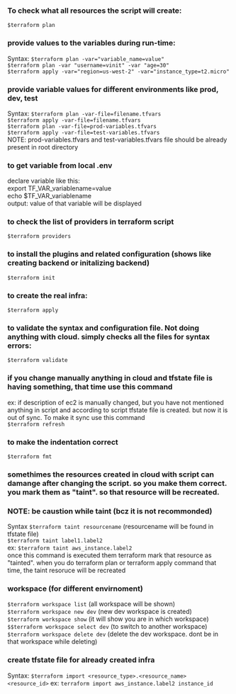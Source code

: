 ### To check what all resources the script will create:
`$terraform plan` <br>

### provide values to the variables during run-time:
Syntax: `$terraform plan -var="variable_name=value"` <br>
`$terraform plan -var "username=vinit" -var "age=30"` <br>
`$terraform apply -var="region=us-west-2" -var="instance_type=t2.micro"` <br>

### provide variable values for different environments like prod, dev, test
Syntax: `$terraform plan -var-file=filename.tfvars` <br>
`$terraform apply -var-file=filename.tfvars` <br>
`$terraform plan -var-file=prod-variables.tfvars` <br>
`$terraform apply -var-file=test-variables.tfvars` <br>
NOTE: prod-variables.tfvars and test-variables.tfvars file should be already present in root directory <br>

### to get variable from local .env 
declare variable like this: <br>
export TF_VAR_variablename=value <br>
echo $TF_VAR_variablename <br>
output: value of that variable will be displayed 

### to check the list of providers in terraform script
`$terraform providers` <br>

### to install the plugins and related configuration (shows like creating backend or initalizing backend)
`$terraform init` <br>

### to create the real infra:
`$terraform apply` <br>

### to validate the syntax and configuration file. Not doing anything with cloud. simply checks all the files for syntax errors:
`$terraform validate` <br>

### if you change manually anything in cloud and tfstate file is having something, that time use this command
ex: if description of ec2 is manually changed, but you have not mentioned anything in script and according to script tfstate file is created.
but now it is out of sync. To make it sync use this command <br>
`$terraform refresh`


### to make the indentation correct
`$terraform fmt` <br>

### somethimes the resources created in cloud with script can damange after changing the script. so you make them correct. you mark them as "taint". so that resource will be recreated.
### NOTE: be caustion while taint (bcz it is not recommonded)
Syntax `$terraform taint resourcename`  (resourcename will be found in tfstate file) <br>
`$terraform taint label1.label2` <br>
ex: `$terraform taint aws_instance.label2` <br>
once this command is executed them terraform mark that resource as "tainted". when you do terraform plan or terraform apply command that time, the taint resoruce will be recreated <br>

### workspace (for different envirnoment)
`$terraform workspace list` (all workspace will be shown) <br>
`$terraform workspace new dev` (new dev workspace is created) <br>
`$terraform workspace show` (it will show you are in which workspace) <br>
`$$terraform workspace select dev` (to switch to another workspace) <br>
`$terraform workspace delete dev` (delete the dev workspace. dont be in that workspace while deleting) <br>

### create tfstate file for already created infra
Syntax: `$terraform import <resource_type>.<resource_name> <resource_id>`
ex: `terraform import aws_instance.label2 instance_id`
